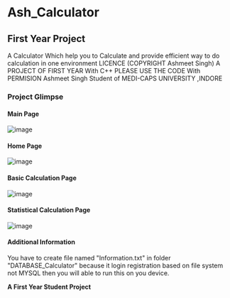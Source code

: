 # Ash_Calculator 
## First Year Project
A Calculator Which help you to Calculate and provide efficient way to do calculation in one environment 
LICENCE (COPYRIGHT Ashmeet Singh) 
A PROJECT OF FIRST  YEAR With C++
PLEASE USE THE CODE With PERMISION 
Ashmeet Singh Student of MEDI-CAPS UNIVERSITY ,INDORE
### Project Glimpse

#### Main Page
![image](https://github.com/ashmeet07/Ash_Project/assets/91828139/f0ac661e-d1e7-47bc-8a78-d965b3268b81)

#### Home Page
![image](https://github.com/ashmeet07/Ash_Project/assets/91828139/735a13c8-a9a2-4b40-817f-6c0a859b5593)

#### Basic Calculation Page
![image](https://github.com/ashmeet07/Ash_Project/assets/91828139/fca3875b-b1ea-4335-876f-d51ad90e269e)

#### Statistical Calculation Page
![image](https://github.com/ashmeet07/Ash_Project/assets/91828139/a4ca441d-dbf9-40ea-9028-c1a1573fdc90)

#### Additional Information
You have to create file named "Information.txt" in folder "DATABASE_Calculator" because it login registration based on file system not MYSQL then you will able to run this on you device.

**A First Year Student Project**
